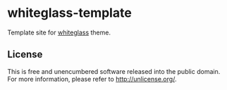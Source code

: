 # whiteglass-template

Template site for [whiteglass](https://github.com/yous/whiteglass) theme.

## License

This is free and unencumbered software released into the public domain. For more
information, please refer to <http://unlicense.org/>.
